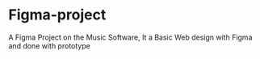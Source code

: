 # Figma-project
A Figma Project on the Music Software, It a Basic Web design with Figma and done with prototype
